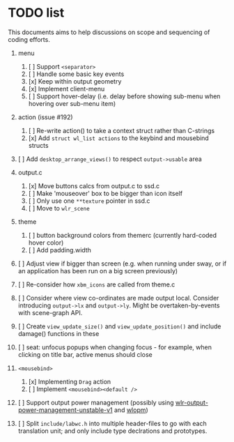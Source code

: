 # TODO list

This documents aims to help discussions on scope and sequencing of coding
efforts.

1. menu
   1. [ ] Support `<separator>`
   2. [ ] Handle some basic key events
   3. [x] Keep within output geometry
   4. [x] Implement client-menu
   5. [ ] Support hover-delay (i.e. delay before showing sub-menu when hovering over sub-menu item)

2. action (issue #192)
   1. [ ] Re-write action() to take a context struct rather than C-strings
   2. [x] Add `struct wl_list actions` to the keybind and mousebind structs

3. [ ] Add `desktop_arrange_views()` to respect `output->usable` area

4. output.c
   1. [x] Move buttons calcs from output.c to ssd.c
   2. [ ] Make 'mouseover' box to be bigger than icon itself
   4. [ ] Only use one `**texture` pointer in ssd.c
   3. [ ] Move to `wlr_scene`

5. theme
   1. [ ] button background colors from themerc (currently hard-coded hover color)
   2. [ ] Add padding.width

6. [ ] Adjust view if bigger than screen (e.g. when running under sway, or if an application has been run on a big screen previously)

7. [ ] Re-consider how `xbm_icons` are called from theme.c

8. [ ] Consider where view co-ordinates are made output local. Consider introducing `output->lx` and `output->ly`. Might be overtaken-by-events with scene-graph API.

9. [ ] Create `view_update_size()` and `view_update_position()` and include damage() functions in these

10. [ ] seat: unfocus popups when changing focus - for example, when clicking on title bar, active menus should close

11. `<mousebind>`
    1. [x] Implementing `Drag` action
    2. [ ] Implement `<mousebind><default />`

12. [ ] Support output power management (possibly using [wlr-output-power-management-unstable-v1] and [wlopm])

13. [ ] Split `include/labwc.h` into multiple header-files to go with each translation unit; and only include type declrations and prototypes.

[wlr-output-power-management-unstable-v1]: https://gitlab.freedesktop.org/wlroots/wlr-protocols/-/blob/master/unstable/wlr-output-power-management-unstable-v1.xml
[wlopm]: https://git.sr.ht/~leon_plickat/wlopm


